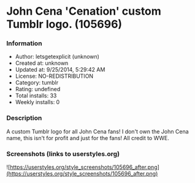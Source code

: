 # John Cena 'Cenation' custom Tumblr logo. (105696)

### Information
- Author: letsgetexplicit (unknown)
- Created at: unknown
- Updated at: 9/25/2014, 5:29:42 AM
- License: NO-REDISTRIBUTION
- Category: tumblr
- Rating: undefined
- Total installs: 33
- Weekly installs: 0


### Description
A custom Tumblr logo for all John Cena fans! I don't own the John Cena name, this isn't for profit and just for the fans! All credit to WWE.


### Screenshots (links to userstyles.org)
![https://userstyles.org/style_screenshots/105696_after.png](https://userstyles.org/style_screenshots/105696_after.png)


